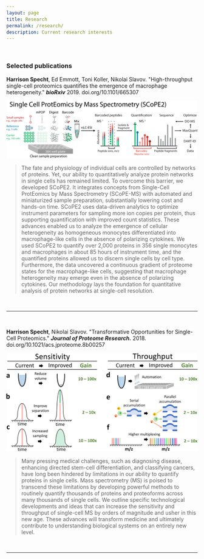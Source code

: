 ```yaml
---
layout: page
title: Research
permalink: /research/
description: Current research interests
---
```

<br/>

### Selected publications

**Harrison Specht**, Ed Emmott, Toni Koller, Nikolai Slavov. "High-throughput single-cell proteomics quantifies the emergence of macrophage heterogeneity." ***bioRxiv*** 2019. doi.org/10.1101/665307

[![](/images/SCOPE2-ac.png)](https://scope2.slavovlab.net/)

> The fate and physiology of individual cells are controlled by networks of proteins. Yet, our ability to quantitatively analyze protein networks in single cells has remained limited. To overcome this barrier, we developed SCoPE2. It integrates concepts from Single-Cell ProtEomics by Mass Spectrometry (SCoPE-MS) with automated and miniaturized sample preparation, substantially lowering cost and hands-on time. SCoPE2 uses data-driven analytics to optimize instrument parameters for sampling more ion copies per protein, thus supporting quantification with improved count statistics. These advances enabled us to analyze the emergence of cellular heterogeneity as homogeneous monocytes differentiated into macrophage-like cells in the absence of polarizing cytokines. We used SCoPE2 to quantify over 2,000 proteins in 356 single monocytes and macrophages in about 85 hours of instrument time, and the quantified proteins allowed us to discern single cells by cell type. Furthermore, the data uncovered a continuous gradient of proteome states for the macrophage-like cells, suggesting that macrophage heterogeneity may emerge even in the absence of polarizing cytokines. Our methodology lays the foundation for quantitative analysis of protein networks at single-cell resolution.

<br/>

<hr>

<br/>

**Harrison Specht**, Nikolai Slavov. "Transformative Opportunities for Single-Cell Proteomics." ***Journal of Proteome Research.*** 2018. doi.org/10.1021/acs.jproteome.8b00257

[![](/images/pr-2018-002576_0003.jpeg)](doi.org/10.1021/acs.jproteome.8b00257)

> Many pressing medical challenges, such as diagnosing disease, enhancing directed stem-cell differentiation, and classifying cancers, have long been hindered by limitations in our ability to quantify proteins in single cells. Mass spectrometry (MS) is poised to transcend these limitations by developing powerful methods to routinely quantify thousands of proteins and proteoforms across many thousands of single cells. We outline specific technological developments and ideas that can increase the sensitivity and throughput of single-cell MS by orders of magnitude and usher in this new age. These advances will transform medicine and ultimately contribute to understanding biological systems on an entirely new level.

<br/>

<hr>
